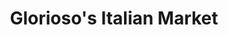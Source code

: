 ---
title: "Glorioso's Italian Market"
url: /milwaukee/gloriosos-italian-market/
shop: Supermarkt
---